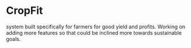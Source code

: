 # CropFit
system built specifically for farmers for good yield and profits. Working on adding more features so that could be inclined more towards sustainable goals.
